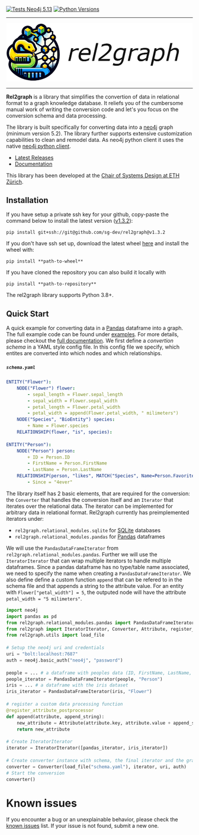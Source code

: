 [![Tests Neo4j 5.13](https://github.com/sg-dev/rel2graph/actions/workflows/tests_neo4j5.yaml/badge.svg)](https://github.com/sg-dev/rel2graph/actions/workflows/tests_neo4j5.yaml)
[![Python Versions](https://img.shields.io/badge/python-3.8%20%7C%C2%A03.9%C2%A0%7C%C2%A03.10%C2%A0%7C%203.11%C2%A0%7C%203.12-orange)](https://github.com/sg-dev/rel2graph/actions/workflows) 

---
<p align="center">
  <img src="docs/source/assets/images/rel2graph_banner.png" alt="rel2graph banner"/>
</p>

---
**Rel2graph** is a library that simplifies the convertion of data in relational format to a graph knowledge database. It reliefs you of the cumbersome manual work of writing the conversion code and let's you focus on the conversion schema and data processing.

The library is built specifically for converting data into a [neo4j](https://neo4j.com/) graph (minimum version 5.2). The library further supports extensive customization capabilities to clean and remodel data. As neo4j python client it uses the native [neo4j python client](https://neo4j.com/docs/getting-started/languages-guides/neo4j-python/).


 - [Latest Releases](https://github.com/sg-dev/rel2graph/tags)
 - [Documentation](https://rel2graph.jkminder.ch)

This library has been developed at the [Chair of Systems Design at ETH Zürich](https://www.sg.ethz.ch).

## Installation
If you have setup a private ssh key for your github, copy-paste the command below to install the latest version ([v1.3.2][latest_tag]):
```
pip install git+ssh://git@github.com/sg-dev/rel2graph@v1.3.2
```

If you don't have ssh set up, download the latest wheel [here][latest_wheel] and install the wheel with:
```
pip install **path-to-wheel**
```

If you have cloned the repository you can also build it locally with
```
pip install **path-to-repository**
```
The rel2graph library supports Python 3.8+.

## Quick Start
A quick example for converting data in a [Pandas](https://pandas.pydata.org) dataframe into a graph. The full example code can be found under [examples](/examples). For more details, please checkout the [full documentation][wiki]. We first define a *convertion schema* in a YAML style config file. In this config file we specify, which entites are converted into which nodes and which relationships. 
##### **`schema.yaml`**
```yaml
ENTITY("Flower"):
    NODE("Flower") flower:
        - sepal_length = Flower.sepal_length
        - sepal_width = Flower.sepal_width
        - petal_length = Flower.petal_width
        - petal_width = append(Flower.petal_width, " milimeters")
    NODE("Species", "BioEntity") species:
        + Name = Flower.species
    RELATIONSHIP(flower, "is", species):
    
ENTITY("Person"):
    NODE("Person") person:
        + ID = Person.ID
        - FirstName = Person.FirstName
        - LastName = Person.LastName
    RELATIONSHIP(person, "likes", MATCH("Species", Name=Person.FavoriteFlower)):
        - Since = "4ever"
```
The library itself has 2 basic elements, that are required for the conversion: the `Converter` that handles the conversion itself and an `Iterator` that iterates over the relational data. The iterator can be implemented for arbitrary data in relational format. Rel2graph currently has preimplemented iterators under:
- `rel2graph.relational_modules.sqlite`  for [SQLite](https://www.sqlite.org/index.html) databases
- `rel2graph.relational_modules.pandas` for [Pandas](https://pandas.pydata.org) dataframes

We will use the `PandasDataFrameIterator` from `rel2graph.relational_modules.pandas`. Further we will use the `IteratorIterator` that can wrap multiple iterators to handle multiple dataframes. Since a pandas dataframe has no type/table name associated, we need to specify the name when creating a `PandasDataFrameIterator`. We also define define a custom function `append` that can be refered to in the schema file and that appends a string to the attribute value. For an entity with `Flower["petal_width"] = 5`, the outputed node will have the attribute `petal_width = "5 milimeters"`.
```python
import neo4j
import pandas as pd 
from rel2graph.relational_modules.pandas import PandasDataFrameIterator 
from rel2graph import IteratorIterator, Converter, Attribute, register_attribute_postprocessor
from rel2graph.utils import load_file

# Setup the neo4j uri and credentials
uri = "bolt:localhost:7687"
auth = neo4j.basic_auth("neo4j", "password")

people = ... # a dataframe with peoples data (ID, FirstName, LastName, FavoriteFlower)
people_iterator = PandasDataFrameIterator(people, "Person")
iris = ... # a dataframe with the iris dataset
iris_iterator = PandasDataFrameIterator(iris, "Flower")

# register a custom data processing function
@register_attribute_postprocessor
def append(attribute, append_string):
    new_attribute = Attribute(attribute.key, attribute.value + append_string)
    return new_attribute

# Create IteratorIterator
iterator = IteratorIterator([pandas_iterator, iris_iterator])

# Create converter instance with schema, the final iterator and the graph
converter = Converter(load_file("schema.yaml"), iterator, uri, auth)
# Start the conversion
converter()
```
# Known issues
If you encounter a bug or an unexplainable behavior, please check the [known issues](https://github.com/sg-dev/rel2graph/labels/bug) list. If your issue is not found, submit a new one.

[latest_version]: v1.3.2
[latest_tag]: https://github.com/sg-dev/rel2graph/releases/tag/v1.3.2
[latest_wheel]: https://github.com/sg-dev/rel2graph/releases/download/v1.3.2/rel2graph-1.3.2-py3-none-any.whl
[wiki]: https://rel2graph.jkminder.ch/index.html
